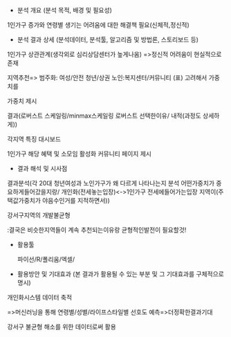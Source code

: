 - 분석 개요 (분석 목적, 배경 및 필요성)

1인가구 증가와 연령별 생기는 어려움에 대한 해결책 필요(신체적,정신적)

- 분석 결과 상세 (분석데이터, 분석툴, 알고리즘 및 방법론, 스토리보드 등)

1인가구 상관관계(생각외로 심리상담센터가 높게나옴) =>정신적 어려움이 현실적으로 존재

지역추천=> 범주화: 여성/안전 청년/상권 노인:복지센터/커뮤니티 (표) 고려해서 가중치를

가중치 제시

결과(로버스트 스케일링/minmax스케일링 로버스트 선택한이유/ 내적(과정도 상세하게))

각지역 특징 대시보드

1인가구 해당 혜택 및 소모임 활성화 커뮤니티 페이지 제시

- 결과 해석 및 시사점

결과분석(각 20대 청년여성과 노인가구가 왜 다르게 나타나는지 분석 어떤가중치가 중요하게들어갔을지랑/ 개인화(전세놓는입장)<->1인가구 전세에들어가는입장 지역이(주택값가중치가 야음수인거를 지적하면서))

강서구지역의 개발불균형

:결국은 비슷한지역들이 계속 추천되는이유랑 균형적인발전이 필요할것!

- 활용툴

  파이선/R/폴리움/엑셀/ 

- 활용방안 및 기대효과 (본 결과가 활용될 수 있는 부분 및 그 기대효과를 구체적으로 명시)

개인화시스템 데이터 축적

=>머신러닝을 통해 연령별/성별/라이프스타일별 선호도 예측=>더정확한결과기대

강서구 불균형 해소를 위한 데이터로써 활용

